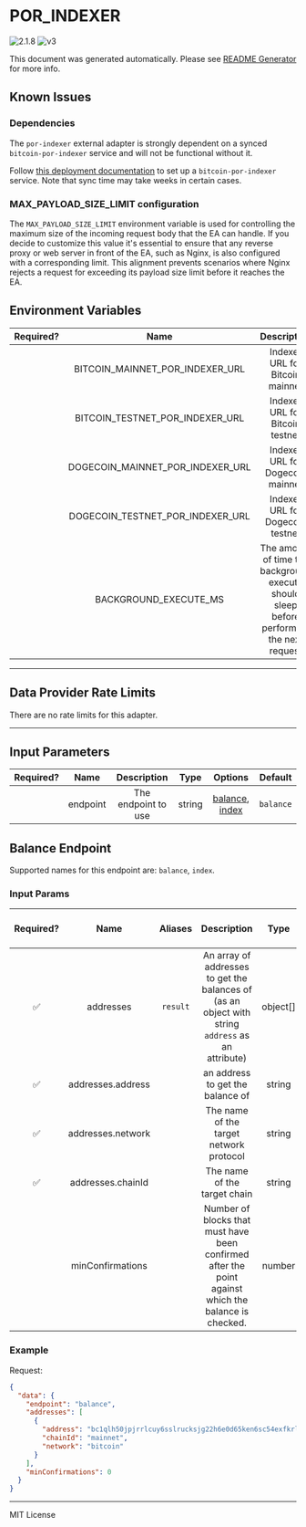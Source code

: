 # POR_INDEXER

![2.1.8](https://img.shields.io/github/package-json/v/smartcontractkit/external-adapters-js?filename=packages/sources/por-indexer/package.json) ![v3](https://img.shields.io/badge/framework%20version-v3-blueviolet)

This document was generated automatically. Please see [README Generator](../../scripts#readme-generator) for more info.

## Known Issues

### Dependencies

The `por-indexer` external adapter is strongly dependent on a synced `bitcoin-por-indexer` service and will not be functional without it.

Follow [this deployment documentation](https://chainlink.notion.site/Bitcoin-Proof-of-Reserves-v2-e670b124e429466bbb31988c6836a9da) to set up a `bitcoin-por-indexer` service. Note that sync time may take weeks in certain cases.

### MAX_PAYLOAD_SIZE_LIMIT configuration

The `MAX_PAYLOAD_SIZE_LIMIT` environment variable is used for controlling the maximum size of the incoming request body that the EA can handle. If you decide to customize this value it's essential to ensure that any reverse proxy or web server in front of the EA, such as Nginx, is also configured with a corresponding limit. This alignment prevents scenarios where Nginx rejects a request for exceeding its payload size limit before it reaches the EA.

## Environment Variables

| Required? |               Name               |                                        Description                                        |  Type  | Options | Default |
| :-------: | :------------------------------: | :---------------------------------------------------------------------------------------: | :----: | :-----: | :-----: |
|           | BITCOIN_MAINNET_POR_INDEXER_URL  |                              Indexer URL for Bitcoin mainnet                              | string |         |   ``    |
|           | BITCOIN_TESTNET_POR_INDEXER_URL  |                              Indexer URL for Bitcoin testnet                              | string |         |   ``    |
|           | DOGECOIN_MAINNET_POR_INDEXER_URL |                             Indexer URL for Dogecoin mainnet                              | string |         |   ``    |
|           | DOGECOIN_TESTNET_POR_INDEXER_URL |                             Indexer URL for Dogecoin testnet                              | string |         |   ``    |
|           |      BACKGROUND_EXECUTE_MS       | The amount of time the background execute should sleep before performing the next request | number |         | `10000` |

---

## Data Provider Rate Limits

There are no rate limits for this adapter.

---

## Input Parameters

| Required? |   Name   |     Description     |  Type  |                         Options                          |  Default  |
| :-------: | :------: | :-----------------: | :----: | :------------------------------------------------------: | :-------: |
|           | endpoint | The endpoint to use | string | [balance](#balance-endpoint), [index](#balance-endpoint) | `balance` |

## Balance Endpoint

Supported names for this endpoint are: `balance`, `index`.

### Input Params

| Required? |       Name        | Aliases  |                                             Description                                              |   Type   |        Options        | Default | Depends On | Not Valid With |
| :-------: | :---------------: | :------: | :--------------------------------------------------------------------------------------------------: | :------: | :-------------------: | :-----: | :--------: | :------------: |
|    ✅     |     addresses     | `result` |  An array of addresses to get the balances of (as an object with string `address` as an attribute)   | object[] |                       |         |            |                |
|    ✅     | addresses.address |          |                                   an address to get the balance of                                   |  string  |                       |         |            |                |
|    ✅     | addresses.network |          |                               The name of the target network protocol                                |  string  | `bitcoin`, `dogecoin` |         |            |                |
|    ✅     | addresses.chainId |          |                                     The name of the target chain                                     |  string  | `mainnet`, `testnet`  |         |            |                |
|           | minConfirmations  |          | Number of blocks that must have been confirmed after the point against which the balance is checked. |  number  |                       |         |            |                |

### Example

Request:

```json
{
  "data": {
    "endpoint": "balance",
    "addresses": [
      {
        "address": "bc1qlh50jpjrrlcuy6sslrucksjg22h6e0d65ken6sc54exfkrln932snwg523",
        "chainId": "mainnet",
        "network": "bitcoin"
      }
    ],
    "minConfirmations": 0
  }
}
```

---

MIT License
